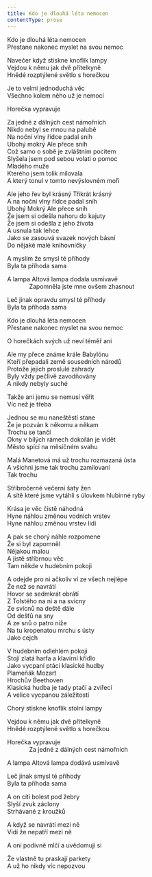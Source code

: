 ```yaml
---
title: Kdo je dlouhá léta nemocen
contentType: prose
---
```


<section>

Kdo je dlouhá léta nemocen  
Přestane nakonec myslet na svou nemoc

Navečer když stiskne knoflík lampy  
Vejdou k němu jak dvě přítelkyně  
Hnědé rozptýlené světlo s horečkou

Je to velmi jednoduchá věc  
Všechno kolem něho už je nemocí

Horečka vypravuje

Za jedné z dálných cest námořních  
Nikdo nebyl se mnou na palubě  
Na noční vlny řídce padal sníh  
Ubohý mokrý Ale přece sníh  
Což samo o sobě je zvláštním pocitem  
Slyšela jsem pod sebou volati o pomoc  
Mladého muže  
Kterého jsem tolik milovala  
A který tonul v tomto nevýslovném moři

Ale jeho řev byl krásný Třikrát krásný  
A na noční vlny řídce padal sníh  
Ubohý Mokrý Ale přece sníh  
Že jsem si odešla nahoru do kajuty  
Že jsem si odešla z jeho života  
A usnula tak lehce  
Jako se zasouvá svazek nových básní  
Do nějaké malé knihovničky

A myslím že smysl té příhody  
Byla ta příhoda sama

A lampa Altová lampa dodala usmívavě  
             Zapomněla jste mne ovšem zhasnout

Leč jinak opravdu smysl té příhody  
Byla ta příhoda sama

Kdo je dlouhá léta nemocen  
Přestane nakonec myslet na svou nemoc

O horečkách svých už neví téměř ani

Ale my přece známe krále Babylónu  
Kteří přepadali země sousedních národů  
Protože jejich proslulé zahrady  
Byly vždy pečlivě zavodňovány  
A nikdy nebyly suché

Takže ani jemu se nemusí věřit  
Víc než je třeba

Jednou se mu naneštěstí stane  
Že je pozván k někomu a někam  
Trochu se tančí  
Okny v bílých rámech dokořán je vidět  
Město spící na měsíčném svahu

Malá Manetová má už trochu rozmazaná ústa  
A všichni jsme tak trochu zamilovaní  
Tak trochu

Stříbročerné večerní šaty žen  
A sítě které jsme vytáhli s úlovkem hlubinné ryby

Krása je věc čistě náhodná  
Hyne náhlou změnou vodních vrstev  
Hyne náhlou změnou vrstev lidí

A pak se chorý náhle rozpomene  
Že si byl zapomněl  
Nějakou malou  
A jistě stříbrnou věc  
Tam někde v hudebním pokoji

A odejde pro ni ačkoliv ví ze všech nejlépe  
Že než se navrátí  
Hovor se sedmkrát obrátí  
Z Tolstého na ni a na svícny  
Ze svícnů na deště dále  
Od dešťů na sny  
A ze snů o patro níže  
Na tu kropenatou mrchu s ústy  
Jako cejch

V hudebním odlehlém pokoji  
Stojí zlatá harfa a klavírní křídlo  
Jako vycpaní ptáci klasické hudby  
Plameňák Mozart  
Hrochův Beethoven  
Klasická hudba je tady ptačí a zvířecí  
A velice vycpanou záležitostí

Chorý stiskne knoflík stolní lampy

Vejdou k němu jak dvě přítelkyně  
Hnědé rozptýlené světlo s horečkou

Horečka vypravuje  
             Za jedné z dálných cest námořních

A lampa Altová lampa dodává usmívavě

Leč jinak smysl té příhody  
Byla ta příhoda sama

A on cítí bolest pod žebry  
Slyší zvuk záclony  
Strhávané z kroužků

A když se navrátí mezi ně  
Vidí že nepatří mezi ně

A oni podivně mlčí a uvědomují si

Že vlastně tu praskají parkety  
A už ho nikdy víc nepozvou

</section>
